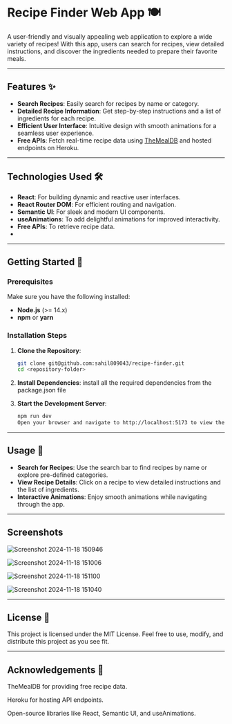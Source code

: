 # Recipe Finder Web App 🍽️

A user-friendly and visually appealing web application to explore a wide variety of recipes! With this app, users can search for recipes, view detailed instructions, and discover the ingredients needed to prepare their favorite meals.

---

## Features ✨
- **Search Recipes**: Easily search for recipes by name or category.
- **Detailed Recipe Information**: Get step-by-step instructions and a list of ingredients for each recipe.
- **Efficient User Interface**: Intuitive design with smooth animations for a seamless user experience.
- **Free APIs**: Fetch real-time recipe data using [TheMealDB](https://www.themealdb.com/api.php) and hosted endpoints on Heroku.

---

## Technologies Used 🛠️
- **React**: For building dynamic and reactive user interfaces.
- **React Router DOM**: For efficient routing and navigation.
- **Semantic UI**: For sleek and modern UI components.
- **useAnimations**: To add delightful animations for improved interactivity.
- **Free APIs**: To retrieve recipe data.
- 
---

## Getting Started 🚀

### Prerequisites
Make sure you have the following installed:
- **Node.js** (>= 14.x)
- **npm** or **yarn**

### Installation Steps
1. **Clone the Repository**:
   ```bash
   git clone git@github.com:sahil809043/recipe-finder.git
   cd <repository-folder>

2. **Install Dependencies**:
   install all the required dependencies from the package.json file

3. **Start the Development Server**:
   ```bash
   npm run dev
   Open your browser and navigate to http://localhost:5173 to view the application.

---

## Usage 🥗
- **Search for Recipes**: Use the search bar to find recipes by name or explore pre-defined categories.
- **View Recipe Details**: Click on a recipe to view detailed instructions and the list of ingredients.
- **Interactive Animations**: Enjoy smooth animations while navigating through the app.

---

## Screenshots
![Screenshot 2024-11-18 150946](https://github.com/user-attachments/assets/b033a0a7-767b-4f6e-9d23-8d139507cc3d)

![Screenshot 2024-11-18 151006](https://github.com/user-attachments/assets/cd8f090a-4ffc-4a1d-b9c8-1914b994dec5)

![Screenshot 2024-11-18 151100](https://github.com/user-attachments/assets/39c7bce2-696f-4aa4-9f21-cbae3d93ec85)

![Screenshot 2024-11-18 151040](https://github.com/user-attachments/assets/356e21c9-1290-486a-8aaa-feeb6355399b)

---

## License 📜

This project is licensed under the MIT License. Feel free to use, modify, and distribute this project as you see fit.

---

## Acknowledgements 🙏

TheMealDB for providing free recipe data.

Heroku for hosting API endpoints.

Open-source libraries like React, Semantic UI, and useAnimations.
